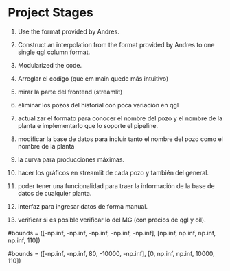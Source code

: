 #  Project Stages 
1. Use the format provided by Andres. 
2. Construct an interpolation from the format provided by Andres to one single qgl column format.
3. Modularized the code.
4. Arreglar el codigo (que em main quede más intuitivo)
5. mirar la parte del frontend (streamlit)

6. eliminar los pozos del historial con poca variación en qgl
7. actualizar el formato para conocer el nombre del pozo y el nombre de la planta e implementarlo que lo soporte el pipeline.
8. modificar la base de datos para incluir tanto el nombre del pozo como el nombre de la planta
9. la curva para producciones máximas.
10. hacer los gráficos en streamlit de cada pozo y también del general. 
11. poder tener una funcionalidad para traer la información de la base de datos de cualquier planta.
12. interfaz para ingresar datos de forma manual. 
13. verificar si es posible verificar lo del MG (con precios de qgl y oil).

#bounds = ([-np.inf, -np.inf, -np.inf, -np.inf, -np.inf], 
                                             [np.inf, np.inf, np.inf, np.inf, 110])

#bounds = ([-np.inf, -np.inf, 80, -10000, -np.inf], 
                                             [0, np.inf, np.inf, 10000, 110])                                             